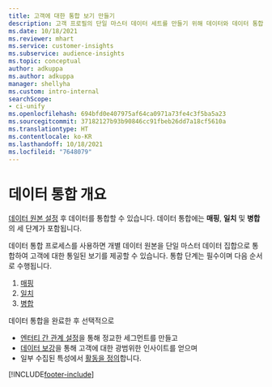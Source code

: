 ```yaml
---
title: 고객에 대한 통합 보기 만들기
description: 고객 프로필의 단일 마스터 데이터 세트를 만들기 위해 데이터와 데이터 통합 프로세스를 진행합니다.
ms.date: 10/18/2021
ms.reviewer: mhart
ms.service: customer-insights
ms.subservice: audience-insights
ms.topic: conceptual
author: adkuppa
ms.author: adkuppa
manager: shellyha
ms.custom: intro-internal
searchScope:
- ci-unify
ms.openlocfilehash: 694bfd0e407975af64ca0971a73fe4c3f5ba5a23
ms.sourcegitcommit: 37182127b93b90846cc91fbeb26dd7a18cf5610a
ms.translationtype: HT
ms.contentlocale: ko-KR
ms.lasthandoff: 10/18/2021
ms.locfileid: "7648079"
---
```

# <a name="data-unification-overview"></a>데이터 통합 개요

[데이터 원본 설정](data-sources.md) 후 데이터를 통합할 수 있습니다. 데이터 통합에는 **매핑**, **일치** 및 **병합** 의 세 단계가 포함됩니다.

데이터 통합 프로세스를 사용하면 개별 데이터 원본을 단일 마스터 데이터 집합으로 통합하여 고객에 대한 통일된 보기를 제공할 수 있습니다. 통합 단계는 필수이며 다음 순서로 수행됩니다.

1. [매핑](map-entities.md)
2. [일치](match-entities.md)
3. [병합](merge-entities.md)

데이터 통합을 완료한 후 선택적으로

- [엔터티 간 관계 설정](relationships.md)을 통해 정교한 세그먼트를 만들고
- [데이터 보강](enrichment-hub.md)을 통해 고객에 대한 광범위한 인사이트를 얻으며
- 일부 수집된 특성에서 [활동을 정의](activities.md)합니다.


[!INCLUDE[footer-include](../includes/footer-banner.md)]